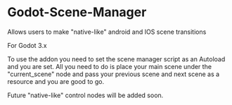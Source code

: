 # Godot-Scene-Manager
Allows users to make "native-like" android and IOS scene transitions


For Godot 3.x

To use the addon you need to set the scene manager script as an Autoload and you are set. All you need to do is place your main scene under the "current_scene" node and pass your previous scene and next scene as a resource and you are good to go.

Future "native-like" control nodes will be added soon.
